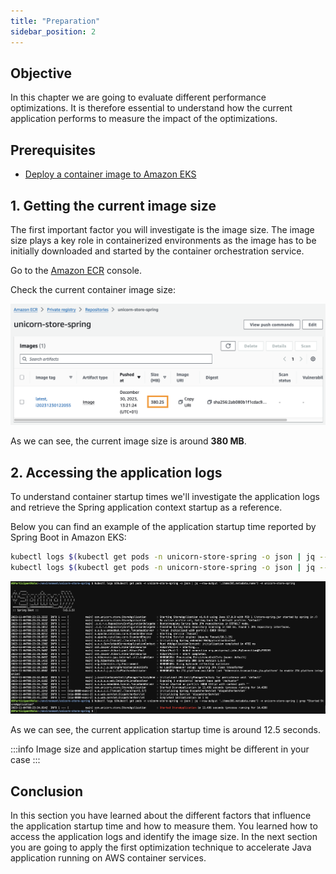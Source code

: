 ```yaml
---
title: "Preparation"
sidebar_position: 2
---
```


## Objective

In this chapter we are going to evaluate different performance optimizations. It is therefore essential to understand how the current application performs to measure the impact of the optimizations.

## Prerequisites

- [Deploy a container image to Amazon EKS](../../eks/java/deploy-app.md)

## 1. Getting the current image size

The first important factor you will investigate is the image size. The image size plays a key role in containerized environments as the image has to be initially downloaded and started by the container orchestration service.

Go to the [Amazon ECR](https://console.aws.amazon.com/ecr/home#/) console.

Check the current container image size:

![ecr-with-image](./images/ecr-with-image.png)

As we can see, the current image size is around **380 MB**.

## 2. Accessing the application logs

To understand container startup times we'll investigate the application logs and retrieve the Spring application context startup as a reference.

Below you can find an example of the application startup time reported by Spring Boot in Amazon EKS:

```bash showLineNumbers
kubectl logs $(kubectl get pods -n unicorn-store-spring -o json | jq --raw-output '.items[0].metadata.name') -n unicorn-store-spring
kubectl logs $(kubectl get pods -n unicorn-store-spring -o json | jq --raw-output '.items[0].metadata.name') -n unicorn-store-spring | grep "Started StoreApplication"
```

![eks-initial-log](./images/eks-initial-log.png)

As we can see, the current application startup time is around 12.5 seconds.

:::info
Image size and application startup times might be different in your case
:::

## Conclusion

In this section you have learned about the different factors that influence the application startup time and how to measure them. You learned how to access the application logs and identify the image size. In the next section you are going to apply the first optimization technique to accelerate Java application running on AWS container services.
